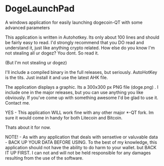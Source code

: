 DogeLaunchPad
=============

A windows application for easily launching dogecoin-QT with some advanced parameters


This application is written in Autohotkey. Its only about 100 lines and should be fairly easy to read. I'd strongly recommend that you DO read and understand it, just like anything crypto related. How else do you know I'm not stealing all
ur dogez? You dont. So read it.

(But I'm not stealing ur dogez)

I'll include a compiled binary in the full releases, but seriously. AutoHotKey is the tits. Just install it and use the latest AHK file.


The application displays a graphic. Its a 300x300 px PNG file (doge.png) . I include one in the major releases, but you can use anything you like obviously. If you've come up with something awesome I'd be glad to use it. Contact me.


YES - This application WILL work fine with any other major *-QT fork. Im sure it would come in handy for both Litecoin and Bitcoin.


Thats about it for now.



NOTE! - As with any application that deals with sensetive or valuvable data - BACK UP YOUR DATA BEFORE USING. To the best of my knowledge, this application should not have the ability to do harm to your wallet. but BACK IT UP FIRST. I can not and will not be held responsible for any damages resulting from the use of the software.
